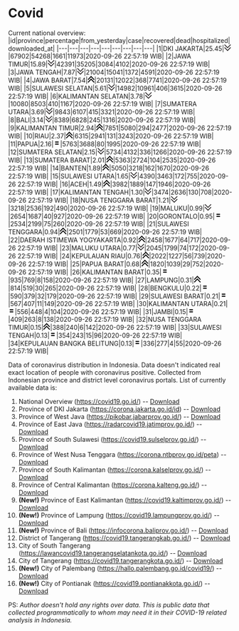 # Covid
Current national overview:
|id|province|percentage|from_yesterday|case|recovered|dead|hospitalized|downloaded_at|
|---|---|---|---|---|---|---|---|---|
|1|DKI JAKARTA|25.45|![down](https://github.com/ariefrachmannn/covid/raw/master/img/rsz_down.png)|67902|54268|1661|11973|2020-09-26 22:57:19 WIB|
|2|JAWA TIMUR|15.89|![down](https://github.com/ariefrachmannn/covid/raw/master/img/rsz_down.png)|42391|35205|3084|4102|2020-09-26 22:57:19 WIB|
|3|JAWA TENGAH|7.87|![down](https://github.com/ariefrachmannn/covid/raw/master/img/rsz_down.png)|21004|15041|1372|4591|2020-09-26 22:57:19 WIB|
|4|JAWA BARAT|7.54|![up](https://github.com/ariefrachmannn/covid/raw/master/img/rsz_img_186982.png)|20131|12022|368|7741|2020-09-26 22:57:19 WIB|
|5|SULAWESI SELATAN|5.61|![down](https://github.com/ariefrachmannn/covid/raw/master/img/rsz_down.png)|14982|10961|406|3615|2020-09-26 22:57:19 WIB|
|6|KALIMANTAN SELATAN|3.78|![down](https://github.com/ariefrachmannn/covid/raw/master/img/rsz_down.png)|10080|8503|410|1167|2020-09-26 22:57:19 WIB|
|7|SUMATERA UTARA|3.69|![down](https://github.com/ariefrachmannn/covid/raw/master/img/rsz_down.png)|9843|6107|415|3321|2020-09-26 22:57:19 WIB|
|8|BALI|3.14|![down](https://github.com/ariefrachmannn/covid/raw/master/img/rsz_down.png)|8389|6828|245|1316|2020-09-26 22:57:19 WIB|
|9|KALIMANTAN TIMUR|2.94|![up](https://github.com/ariefrachmannn/covid/raw/master/img/rsz_img_186982.png)|7851|5080|294|2477|2020-09-26 22:57:19 WIB|
|10|RIAU|2.37|![up](https://github.com/ariefrachmannn/covid/raw/master/img/rsz_img_186982.png)|6315|2941|131|3243|2020-09-26 22:57:19 WIB|
|11|PAPUA|2.16|![equal](https://github.com/ariefrachmannn/covid/raw/master/img/rsz_equal.png)|5763|3688|80|1995|2020-09-26 22:57:19 WIB|
|12|SUMATERA SELATAN|2.15|![down](https://github.com/ariefrachmannn/covid/raw/master/img/rsz_down.png)|5734|4132|336|1266|2020-09-26 22:57:19 WIB|
|13|SUMATERA BARAT|2.01|![up](https://github.com/ariefrachmannn/covid/raw/master/img/rsz_img_186982.png)|5363|2724|104|2535|2020-09-26 22:57:19 WIB|
|14|BANTEN|1.89|![up](https://github.com/ariefrachmannn/covid/raw/master/img/rsz_img_186982.png)|5050|3218|162|1670|2020-09-26 22:57:19 WIB|
|15|SULAWESI UTARA|1.65|![down](https://github.com/ariefrachmannn/covid/raw/master/img/rsz_down.png)|4390|3463|172|755|2020-09-26 22:57:19 WIB|
|16|ACEH|1.49|![up](https://github.com/ariefrachmannn/covid/raw/master/img/rsz_img_186982.png)|3982|1889|147|1946|2020-09-26 22:57:19 WIB|
|17|KALIMANTAN TENGAH|1.30|![down](https://github.com/ariefrachmannn/covid/raw/master/img/rsz_down.png)|3474|2636|130|708|2020-09-26 22:57:19 WIB|
|18|NUSA TENGGARA BARAT|1.21|![down](https://github.com/ariefrachmannn/covid/raw/master/img/rsz_down.png)|3218|2536|192|490|2020-09-26 22:57:19 WIB|
|19|MALUKU|0.99|![down](https://github.com/ariefrachmannn/covid/raw/master/img/rsz_down.png)|2654|1687|40|927|2020-09-26 22:57:19 WIB|
|20|GORONTALO|0.95|![equal](https://github.com/ariefrachmannn/covid/raw/master/img/rsz_equal.png)|2534|2199|75|260|2020-09-26 22:57:19 WIB|
|21|SULAWESI TENGGARA|0.94|![up](https://github.com/ariefrachmannn/covid/raw/master/img/rsz_img_186982.png)|2501|1779|53|669|2020-09-26 22:57:19 WIB|
|22|DAERAH ISTIMEWA YOGYAKARTA|0.92|![up](https://github.com/ariefrachmannn/covid/raw/master/img/rsz_img_186982.png)|2458|1677|64|717|2020-09-26 22:57:19 WIB|
|23|MALUKU UTARA|0.77|![down](https://github.com/ariefrachmannn/covid/raw/master/img/rsz_down.png)|2045|1799|74|172|2020-09-26 22:57:19 WIB|
|24|KEPULAUAN RIAU|0.76|![up](https://github.com/ariefrachmannn/covid/raw/master/img/rsz_img_186982.png)|2022|1227|56|739|2020-09-26 22:57:19 WIB|
|25|PAPUA BARAT|0.68|![up](https://github.com/ariefrachmannn/covid/raw/master/img/rsz_img_186982.png)|1820|1039|29|752|2020-09-26 22:57:19 WIB|
|26|KALIMANTAN BARAT|0.35|![equal](https://github.com/ariefrachmannn/covid/raw/master/img/rsz_equal.png)|935|769|8|158|2020-09-26 22:57:19 WIB|
|27|LAMPUNG|0.31|![up](https://github.com/ariefrachmannn/covid/raw/master/img/rsz_img_186982.png)|814|519|30|265|2020-09-26 22:57:19 WIB|
|28|BENGKULU|0.22|![equal](https://github.com/ariefrachmannn/covid/raw/master/img/rsz_equal.png)|590|379|32|179|2020-09-26 22:57:19 WIB|
|29|SULAWESI BARAT|0.21|![equal](https://github.com/ariefrachmannn/covid/raw/master/img/rsz_equal.png)|567|407|11|149|2020-09-26 22:57:19 WIB|
|30|KALIMANTAN UTARA|0.21|![equal](https://github.com/ariefrachmannn/covid/raw/master/img/rsz_equal.png)|556|448|4|104|2020-09-26 22:57:19 WIB|
|31|JAMBI|0.15|![equal](https://github.com/ariefrachmannn/covid/raw/master/img/rsz_equal.png)|409|263|8|138|2020-09-26 22:57:19 WIB|
|32|NUSA TENGGARA TIMUR|0.15|![up](https://github.com/ariefrachmannn/covid/raw/master/img/rsz_img_186982.png)|388|240|6|142|2020-09-26 22:57:19 WIB|
|33|SULAWESI TENGAH|0.13|![equal](https://github.com/ariefrachmannn/covid/raw/master/img/rsz_equal.png)|354|243|15|96|2020-09-26 22:57:19 WIB|
|34|KEPULAUAN BANGKA BELITUNG|0.13|![equal](https://github.com/ariefrachmannn/covid/raw/master/img/rsz_equal.png)|336|277|4|55|2020-09-26 22:57:19 WIB|

Data of coronavirus distribution in Indonesia. Data doesn't indicated real exact location of people with coronavirus positive. Collected from Indonesian province and district level coronavirus portals. List of currently available data is:
1. National Overview (https://covid19.go.id/) -- [Download](https://www.dropbox.com/s/66ly270fw4y76fx/covid_nasional.csv?dl=0)
2. Province of DKI Jakarta (https://corona.jakarta.go.id/id) -- [Download](https://riwayat-file-covid-19-dki-jakarta-jakartagis.hub.arcgis.com/)
3. Province of West Java (https://pikobar.jabarprov.go.id/) -- [Download](https://www.dropbox.com/s/alg0zp60fylq6cn/covid_jabar.csv?dl=0)
4. Province of East Java (https://radarcovid19.jatimprov.go.id/) -- [Download](https://www.dropbox.com/sh/e7vtgcnl4ckbvr4/AADo9UMRDZvrhHn66qTHZOvNa?dl=0)
5. Province of South Sulawesi (https://covid19.sulselprov.go.id/) -- [Download](https://www.dropbox.com/s/z5ek23lwcztj7z7/covid_sulsel.csv?dl=0)
6. Province of West Nusa Tenggara (https://corona.ntbprov.go.id/peta) -- [Download](https://www.dropbox.com/s/4p2k93n42xx0c00/covid_ntb.csv?dl=0)
7. Province of South Kalimantan (https://corona.kalselprov.go.id/) -- [Download](https://www.dropbox.com/sh/7aa2kvz8lb04pzz/AADH1Oj5oFMw2mp-D3JStPRsa?dl=0)
8. Province of Central Kalimantan (https://corona.kalteng.go.id/) -- [Download](https://www.dropbox.com/s/9q01v5r3ys2ozk4/covid_kalteng.csv?dl=0)
9. **(New!)** Province of East Kalimantan (https://covid19.kaltimprov.go.id/) -- [Download](https://www.dropbox.com/sh/qhpxj532nm80goa/AAB6ek_fp1__ieTR0TFQpfIga?dl=0)
10. **(New!)** Province of Lampung (https://covid19.lampungprov.go.id/) -- [Download](https://www.dropbox.com/s/ecuew6oa9kzwqwx/covid_lampung.csv?dl=0)
11. **(New!)** Province of Bali (https://infocorona.baliprov.go.id/) -- [Download](https://www.dropbox.com/sh/iceiwun4ufttmiu/AAC7dSRMpfTjPI1Lfzw-LeCUa?dl=0)
12. District of Tangerang (https://covid19.tangerangkab.go.id/) -- [Download](https://www.dropbox.com/sh/yxovyy6sy5bnz4p/AACZzVHinisKmz8oQWyQJ3nua?dl=0)
13. City of South Tangerang (https://lawancovid19.tangerangselatankota.go.id/) -- [Download](https://www.dropbox.com/s/zlvxo4ivswdzmle/covid_tangsel.csv?dl=0)
14. City of Tangerang (https://covid19.tangerangkota.go.id/) -- [Download](https://www.dropbox.com/s/e53224kvdrpjzy0/covid_tangkot.csv?dl=0)
15. **(New!)** City of Palembang (https://hallo.palembang.go.id/covid19/) -- [Download](https://www.dropbox.com/sh/oj17bhwhlpjht9e/AABZEG-OiaSaFvikATDx6coEa?dl=0)
16. **(New!)** City of Pontianak (https://covid19.pontianakkota.go.id/) -- [Download](https://www.dropbox.com/sh/66if3y4ly51j4sh/AADQ-zwLGa7Kz4ZzJgDw2-3na?dl=0)

PS: *Author doesn't hold any rights over data. This is public data that collected programmatically to whom may need it in their COVID-19 related analysis in Indonesia.*

